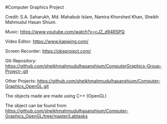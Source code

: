 #Computer Graphics Project

Credit: S.A. Saharukh, Md. Mahabub Islam, Namira Khorshed Khan, Sheikh Mahmudul Hasan Shium.

Music: https://www.youtube.com/watch?v=cJZ_d94RSPQ

Video Editor: https://www.kapwing.com/

Screen Recorder: https://obsproject.com/

GIt-Repository: https://github.com/sheikhmahmudulhasanshium/ComputerGraphics-Group-Project-.git

Other Projects:  https://github.com/sheikhmahmudulhasanshium/Computer-Graphics_OpenGL.git

The  objects made are made using C++ (OpenGL)

The object can be found from https://github.com/sheikhmahmudulhasanshium/Computer-Graphics_OpenGL/tree/master/Labtasks

